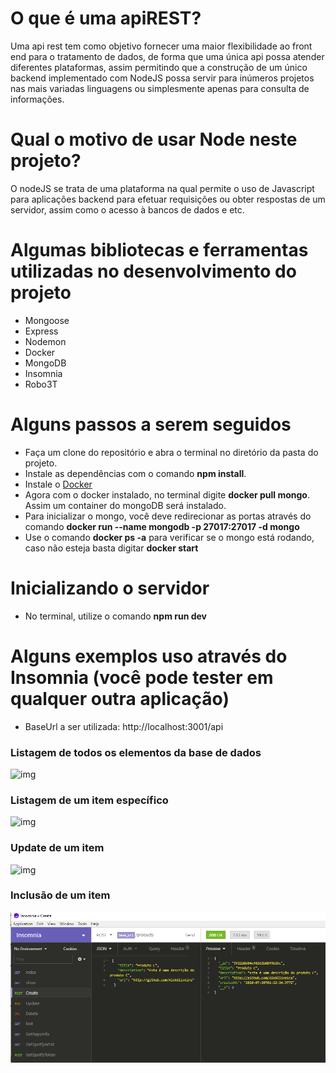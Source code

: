 # O que é uma apiREST?
Uma api rest tem como objetivo fornecer uma maior flexibilidade ao front end para o tratamento de dados, de forma que uma única api possa atender diferentes plataformas, assim permitindo que a construção de um único backend implementado com NodeJS possa servir para inúmeros projetos nas mais variadas linguagens ou simplesmente apenas para consulta de informações.

# Qual o motivo de usar Node neste projeto?
O nodeJS se trata de uma plataforma na qual permite o uso de Javascript para aplicações backend para efetuar requisições ou obter respostas de um servidor, assim como o acesso à bancos de dados e etc.

# Algumas bibliotecas e ferramentas utilizadas no desenvolvimento do projeto
- Mongoose
- Express
- Nodemon
- Docker 
- MongoDB
- Insomnia
- Robo3T

# Alguns passos a serem seguidos
- Faça um clone do repositório e abra o terminal no diretório da pasta do projeto.
- Instale as dependências com o comando **npm install**.
- Instale o [Docker](https://www.docker.com)
- Agora com o docker instalado, no terminal digite **docker pull mongo**. Assim um container do mongoDB será instalado.
- Para inicializar o mongo, você deve redirecionar as portas através do comando **docker run --name mongodb -p 27017:27017 -d mongo**
- Use o comando **docker ps -a** para verificar se o mongo está rodando, caso não esteja basta digitar **docker start <nomeDaImagem>**
  
# Inicializando o servidor
- No terminal, utilize o comando **npm run dev**

# Alguns exemplos uso através do Insomnia (você pode tester em qualquer outra aplicação)
- BaseUrl a ser utilizada: http://localhost:3001/api
### Listagem de todos os elementos da base de dados
![img]()
### Listagem de um item específico
![img]()
### Update de um item
![img]()
### Inclusão de um item
![img](https://github.com/AlekOliveira/apiREST/blob/master/images/create.png)













